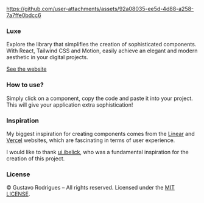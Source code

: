 https://github.com/user-attachments/assets/92a08035-ee5d-4d88-a258-7a7ffe0bdcc6

### Luxe

Explore the library that simplifies the creation of sophisticated components. With React, Tailwind CSS and Motion, easily achieve an elegant and modern aesthetic in your digital projects.

<a href="https://luxeui.com">
  See the website
</a>

### How to use?

Simply click on a component, copy the code and paste it into your project. This will give your application extra sophistication!

### Inspiration

My biggest inspiration for creating components comes from the [Linear](https://linear.app) and [Vercel](https://vercel.com/home) websites, which are fascinating in terms of user experience.

I would like to thank [ui.ibelick](https://ui.ibelick.com), who was a fundamental inspiration for the creation of this project.

### License

© Gustavo Rodrigues – All rights reserved. Licensed under the [MIT LICENSE](https://github.com/guhrodrrigues/luxe/blob/main/LICENSE).
